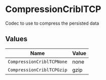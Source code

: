 # CompressionCriblTCP

Codec to use to compress the persisted data


## Values

| Name                      | Value                     |
| ------------------------- | ------------------------- |
| `CompressionCriblTCPNone` | none                      |
| `CompressionCriblTCPGzip` | gzip                      |
